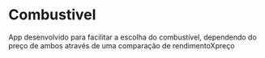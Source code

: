# Combustivel
App desenvolvido para facilitar a escolha do combustível, dependendo do preço de ambos através de uma comparação de rendimentoXpreço
